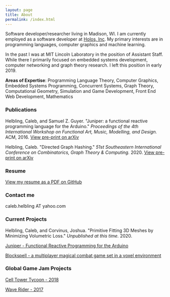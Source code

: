 ```yaml
---
layout: page
title: About
permalink: /index.html
---
```


Software developer/researcher living in Madison, WI. I am currently employed as a software developer at [Holos, Inc](https://holos.io/). My primary interests are in programming languages, computer graphics and machine learning.

In the past I was at MIT Lincoln Laboratory in the position of Assistant Staff. While there I primarily focused on embedded systems development, computer networking and graph theory research. I left this position in early 2019.

**Areas of Expertise**: Programming Language Theory, Computer Graphics, Embedded Systems Programming, Concurrent Systems, Graph Theory, Computational Geometry, Simulation and Game Development, Front End Web Development, Mathematics

### Publications

Helbling, Caleb, and Samuel Z. Guyer. "Juniper: a functional reactive programming language for the Arduino." *Proceedings of the 4th International Workshop on Functional Art, Music, Modelling, and Design.* ACM, 2016. [View pre-print on arXiv](https://arxiv.org/abs/1911.12932)

Helbling, Caleb. "Directed Graph Hashing." *51st Southeastern International Conference on
 Combinatorics, Graph Theory & Computing.* 2020. [View pre-print on arXiv](https://arxiv.org/abs/2002.06653)

### Resume

[View my resume as a PDF on GitHub](https://github.com/calebh/calebh.github.io/blob/master/resume.pdf)

### Contact me

caleb.helbling AT yahoo.com

### Current Projects

Helbling, Caleb, and Corvinus, Joshua. "Primitive Fitting 3D Meshes by Minimizing Volumetric Loss." *Unpublished at this time.* 2020.

[Juniper - Functional Reactive Programming for the Arduino](http://www.juniper-lang.org/)

[Blockspell - a multiplayer magical combat game set in a voxel environment](http://www.blockspell.com/)

### Global Game Jam Projects

[Cell Tower Tycoon - 2018](https://globalgamejam.org/2018/games/cell-tower-tycoon)

[Wave Rider - 2017](https://globalgamejam.org/2017/games/wave-rider-3)
